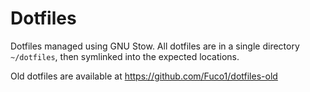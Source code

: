 # Dotfiles

Dotfiles managed using GNU Stow.  All dotfiles are in a single directory `~/dotfiles`, then symlinked into the expected locations.

Old dotfiles are available at https://github.com/Fuco1/dotfiles-old

